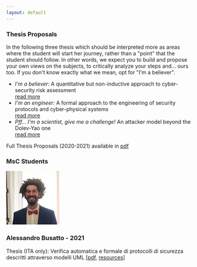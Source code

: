 ```yaml
---
layout: default
---
```


<div class="row super-bottom-margin">
    <h3 class="text-center w-100">Thesis Proposals</h3>
    <p>
        In the following three thesis which should be interpreted more as areas where the student will start her journey, rather than a "point" that the student should follow. In other words, we expect you to build and propose your own views on the subjects, to critically analyze your steps and... ours too. If you don't know exactly what we mean, opt for "I'm a believer".
    </p>
    <ul>
        <li>
            <i>I'm a believer:</i> A quantitative but non-inductive approach to cyber-security risk assessment<br>
            <a href="./thesis/thesis-1.html">read more</a>
        </li>
        <li>
            <i>I'm an engineer:</i> A formal approach to the engineering of security protocols and cyber-physical systems<br>
            <a href="./thesis/thesis-2.html">read more</a>
        </li>
        <li>
            <i>Pff... I'm a scientist, give me a challenge!</i> An attacker model beyond the Dolev-Yao one<br>
            <a href="./thesis/thesis-3.html">read more</a>
        </li>
    </ul>
    <p>
        Full Thesis Proposals (2020-2021) available in <a href="./thesis/v-research_thesis_2020-2021.pdf">pdf</a>
    </p>
</div>

<h3 class="text-center w-100 team-sec-border"> MsC Students <i class="fas fa-user-graduate"></i> </h3>

<div class="row team-people m-top-z">
    <!-- Alessandro Busatto -->
    <div class="row team-people">
        <div class="col-12 col-sm-3">
            <img src="images/alessandro-busatto.png">
        </div>
        <div class="col-12 col-sm-9 profile-name-margin">
            <h3> Alessandro Busatto - 2021 </h3>
                <p>Thesis (ITA only): Verifica automatica e formale di protocolli di sicurezza descritti attraverso modelli UML
                [<a href="thesis/thesis-alessandroBusatto/Latex_Tesi/main/main.pdf" target="blank">pdf</a>, <a href="https://github.com/v-research/edu/tree/master/thesis/thesis-alessandroBusatto/">resources</a>]</p>
            <a href="https://www.linkedin.com/in/busattoale/" target="blank">
                <i class="fab fa-linkedin fa-lg social-icon"></i>
            </a>
            <a href="https://github.com/busattoale" target="blank">
                <i class="fab fa-github fa-lg social-icon"></i>
            </a>
            <a href="https://twitter.com/busattoale96" target="blank">
                <i class="fab fa-twitter fa-lg social-icon"></i>
            </a>
            <a href="https://www.facebook.com/BusattoAle/" target="blank">
                <i class="fab fa-facebook-f fa-lg social-icon"></i>
            </a>
            <a href="mailto: busatto.alessandro96@gmail.com" target="blank">
                <i class="fas fa-envelope fa-lg social-icon"></i>
            </a>
        </div>
    </div>
</div> 

<script>
    $(".thesis").addClass("nav-text-color");
</script>
